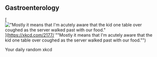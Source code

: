 ## Gastroenterology
[!["Mostly it means that I'm acutely aware that the kid one table over coughed as the server walked past with our food."](https://imgs.xkcd.com/comics/gastroenterology.png)](https://xkcd.com/2177/ ""Mostly it means that I'm acutely aware that the kid one table over coughed as the server walked past with our food."")

Your daily random xkcd
